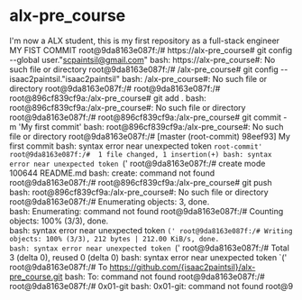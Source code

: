 # alx-pre_course
I'm now a ALX student, this is my first repository as a full-stack engineer
MY FIST COMMIT
root@9da8163e087f:/# https://alx-pre_course# git config --global user."scpaintsil@gmail.com"
bash: https://alx-pre_course#: No such file or directory
root@9da8163e087f:/# /alx-pre_course# git config --isaac2paintsil."isaac2paintsil"
bash: /alx-pre_course#: No such file or directory
root@9da8163e087f:/# 
root@9da8163e087f:/# root@896cf839cf9a:/alx-pre_course# git add .
bash: root@896cf839cf9a:/alx-pre_course#: No such file or directory
root@9da8163e087f:/# root@896cf839cf9a:/alx-pre_course# git commit -m 'My first commit'
bash: root@896cf839cf9a:/alx-pre_course#: No such file or directory
root@9da8163e087f:/# [master (root-commit) 98eef93] My first commit
bash: syntax error near unexpected token `root-commit'
root@9da8163e087f:/#  1 file changed, 1 insertion(+)
bash: syntax error near unexpected token `('
root@9da8163e087f:/#  create mode 100644 README.md
bash: create: command not found
root@9da8163e087f:/# root@896cf839cf9a:/alx-pre_course# git push                                                                                           
bash: root@896cf839cf9a:/alx-pre_course#: No such file or directory
root@9da8163e087f:/# Enumerating objects: 3, done.                                                                                                         
bash: Enumerating: command not found
root@9da8163e087f:/# Counting objects: 100% (3/3), done.                                                                                                   
bash: syntax error near unexpected token `('
root@9da8163e087f:/# Writing objects: 100% (3/3), 212 bytes | 212.00 KiB/s, done.                                                                          
bash: syntax error near unexpected token `('
root@9da8163e087f:/# Total 3 (delta 0), reused 0 (delta 0) 
bash: syntax error near unexpected token `('
root@9da8163e087f:/# To https://github.com/{isaac2paintsil}/alx-pre_course.git
bash: To: command not found
root@9da8163e087f:/# 
root@9da8163e087f:/# 0x01-git
bash: 0x01-git: command not found
root@9
